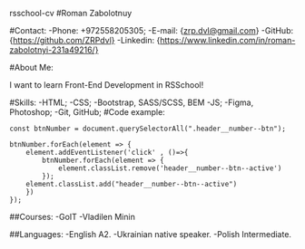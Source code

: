 rsschool-cv
#Roman Zabolotnuy

#Contact:
    -Phone: +972558205305;
    -E-mail: {zrp.dvl@gmail.com}
    -GitHub: {https://github.com/ZRPdvl}
    -Linkedin: {https://www.linkedin.com/in/roman-zabolotnyi-231a49216/}

#About Me:
<p>I want to learn Front-End Development in RSSchool!</p>

#Skills:
    -HTML;
    -CSS;
    -Bootstrap, SASS/SCSS, BEM
    -JS;
    -Figma, Photoshop;
    -Git, GitHub;
#Code example:
```
const btnNumber = document.querySelectorAll(".header__number--btn");

btnNumber.forEach(element => {
    element.addEventListener('click' , ()=>{
        btnNumber.forEach(element => {
            element.classList.remove('header__number--btn--active')
        });
    element.classList.add("header__number--btn--active")
    })
});
```
##Courses:
    -GoIT
    -Vladilen Minin 

##Languages:
    -English A2.
    -Ukrainian native speaker.
    -Polish Intermediate.
